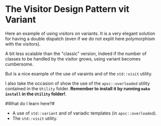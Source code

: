 # The Visitor Design Pattern vit Variant

Here an example of using visitors on variants. It is a very elegant solution for having
a double dispatch (even if we do not explit here polymorphism with the visitors). 

A bit less scalable than the "classic" version, Indeed if the number of classes to be handled by the visitor grows, using variant becomes cumbersome. 

But is a nice example of the use of varaints and of the `std::visit` utility.

I also take the occasion of show the use of the `apsc::overloaded` utility contained in the `Utility` folder. **Remember to install it by running `make install` in the `Utility` folder!**.

#What do I learn here?#

- A use of `std::variant` and of variadic templates (in `apsc::overloaded`).
- The `std::visit` utility.
